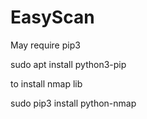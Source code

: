 # EasyScan

May require pip3

sudo apt install python3-pip

to install nmap lib

sudo pip3 install python-nmap
